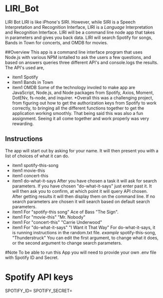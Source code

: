 # LIRI_Bot
LIRI Bot LIRI is like iPhone's SIRI. However, while SIRI is a Speech Interpretation and Recognition Interface,
LIRI is a _Language_ Interpretation and Recognition Interface. LIRI will be a command line node app that takes in 
parameters and gives you back data.
LIRI will search Spotify for songs, Bands in Town for concerts, and OMDB for movies.

##Overview 
This app is a command line interface program that uses Node.js with various NPM isntalled to ask the users a few questions,
and based on answers queries three different API's and console.logs the results. 
The API's used are,
* item1 Spotify
* item1 Bands in Town
* item1 OMDB
Some of the technology involed to make app are JavaScript, Node.js, and Node packages from Spotify, Axios, Moment, DotENv, fs-node,
and inquirer.
*Overall this was a challenging project, from figuring out how to get the authorization keys from Spotify to work correctly, to bringing all the different functions together to get the application working smoothly. That being said this was also  a fun assignment. Seeing it all come together and work properly was very rewarding.

## Instructions
The app will start out by asking for your name. 
It will then present you with a list of choices of what it can do.
* item1 spotify-this-song
* item1 movie-this
* item1 concert-this
* item1 do-what-it-says
After you have chosen a task it will ask for search parameters.
If you have chosen "do-what-it-says" just enter past it.
It will then ask you to confirm, at which point it will query API chosen.
After getting results it will then display them on the command line.
If no search parameters are chosen it will search based on default search parameters.
* item1 For "spotify-this song" Ace of Bass "The Sign".
* item1 For "movie-this" "Mr. Nobody"
* item1 For "concert-this" "Carrie Underwood"
* item1 For "do-what-it-says" "I Want it That Way"
For do-what-it-says, it is running instructions in the random.txt file. *example* spotify-this-song, "Thunderstruck"
You can edit the first argument, to change what it does, or the second argument to change search parameters.

#Note
To be able to run this App you will need to provide your own .env file with Spotify ID and Secret.
# Spotify API keys

SPOTIFY_ID=<your Spotify_ID>
SPOTIFY_SECRET=<your Spotify_secret>
